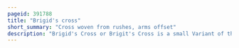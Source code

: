 ```yaml
---
pageid: 391788
title: "Brigid's cross"
short_summary: "Cross woven from rushes, arms offset"
description: "Brigid's Cross or Brigit's Cross is a small Variant of the Cross often made of Straw or Rushes. It appears in many different Shapes but the most popular Designs feature a woven Diamond or Lozenge in the Centre. The Cross is named for the christian Saint Brigid of Kildare."
---
```

